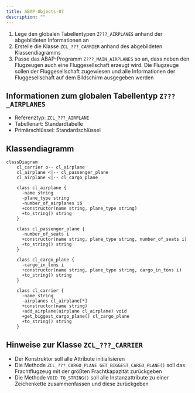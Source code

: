 ```yaml
---
title: ABAP-Objects-07
description: ""
---
```


1. Lege den globalen Tabellentypen `Z???_AIRPLANES` anhand der abgebildeten Informationen an
2. Erstelle die Klasse `ZCL_???_CARRIER` anhand des abgebildeten Klassendiagramms
3. Passe das ABAP-Programm `Z???_MAIN_AIRPLANES` so an, dass neben den Flugzeugen auch eine Fluggesellschaft erzeugt wird. Die Flugzeuge sollen der Fluggesellschaft zugewiesen und alle Informationen der Fluggesellschaft auf dem Bildschirm ausgegeben
   werden

## Informationen zum globalen Tabellentyp `Z???_AIRPLANES`

- Referenztyp: `ZCL_???_AIRPLANE`
- Tabellenart: Standardtabelle
- Primärschlüssel: Standardschlüssel

## Klassendiagramm

```mermaid
classDiagram
    cl_carrier o-- cl_airplane
    cl_airplane <|-- cl_passenger_plane
    cl_airplane <|-- cl_cargo_plane

    class cl_airplane {
      -name string
      -plane_type string
      -number_of_airplanes i$
      +constructor(name string, plane_type string)
      +to_string() string
    }

    class cl_passenger_plane {
      -number_of_seats i
      +constructor(name string, plane_type string, number_of_seats i)
      +to_string() string
    }

    class cl_cargo_plane {
      -cargo_in_tons i
      +constructor(name string, plane_type string, cargo_in_tons i)
      +to_string() string
    }

    class cl_carrier {
      -name string
      -airplanes cl_airplane[*]
      +constructor(name string)
      +add_airplane(airplane cl_airplane) void
      +get_biggest_cargo_plane() cl_cargo_plane
      +to_string() string
    }
```

## Hinweise zur Klasse `ZCL_???_CARRIER`

- Der Konstruktor soll alle Attribute initialisieren
- Die Methode `ZCL_???_CARGO_PLANE GET_BIGGEST_CARGO_PLANE()` soll das Frachtflugzeug mit der größten Frachtkapazität zurückgeben
- Die Methode `VOID TO_STRING()` soll alle Instanzattribute zu einer Zeichenkette zusammenfassen und diese zurückgeben
